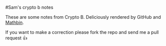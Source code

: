 #Sam's crypto b notes

These are some notes from Crypto B. Deliciously rendered by GitHub and
[Mathbin](http://mathbin.net).

If you want to make a correction please fork the repo and send me a pull
request :+1:

